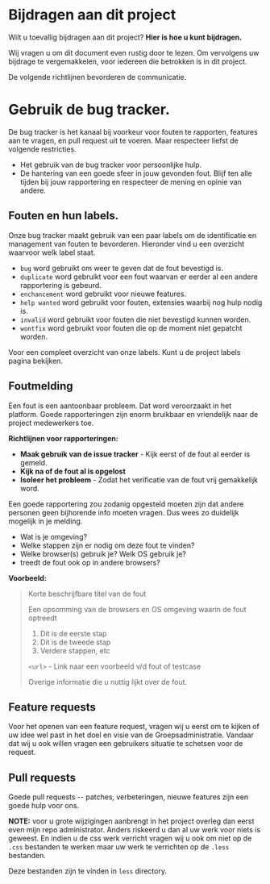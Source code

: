 # Bijdragen aan dit project 

Wilt u toevallig bijdragen aan dit project? **Hier is hoe u kunt bijdragen.**

Wij vragen u om dit document even rustig door te lezen. Om vervolgens uw bijdrage te vergemakkelen, voor iedereen die 
betrokken is in dit project. 

De volgende richtlijnen bevorderen de communicatie.
 
# Gebruik de bug tracker. 

De bug tracker is het kanaal bij voorkeur voor fouten te rapporten, features aan te vragen, en pull request uit te voeren. 
Maar respecteer liefst de volgende restricties.

- Het gebruik van de bug tracker voor persoonlijke hulp. 
- De hantering van een goede sfeer in jouw gevonden fout. Blijf ten alle tijden bij jouw rapportering en respecteer de mening 
en opinie van andere. 

## Fouten en hun labels.

Onze bug tracker maakt gebruik van een paar labels om de identificatie en management van fouten te bevorderen. 
Hieronder vind u een overzicht waarvoor welk label staat. 

- `bug` word gebruikt om weer te geven dat de fout bevestigd is. 
- `duplicate` word gebruikt voor een fout waarvan er eerder al een andere rapportering is gebeurd.
- `enchancement` word gebruikt voor nieuwe features. 
- `help wanted` word gebruikt voor fouten, extensies waarbij nog hulp nodig is. 
- `invalid` word gebruikt voor fouten die niet bevestigd kunnen worden. 
- `wontfix` word gebruikt voor fouten die op de moment niet gepatcht worden. 

Voor een compleet overzicht van onze labels. Kunt u de project labels pagina bekijken. 

## Foutmelding 

Een fout is een aantoonbaar probleem. Dat word veroorzaakt in het platform. Goede rapporteringen zijn enorm bruikbaar en vriendelijk
naar de project medewerkers toe. 

**Richtlijnen voor rapporteringen:**

- **Maak gebruik van de issue tracker** - Kijk eerst of de fout al eerder is gemeld. 
- **Kijk na of de fout al is opgelost** 
- **Isoleer het probleem** - Zodat het verificatie van de fout vrij gemakkelijk word. 

Een goede rapportering zou zodanig opgesteld moeten zijn dat andere personen geen bijhorende info moeten vragen. Dus wees zo duidelijk mogelijk
in je melding. 

- Wat is je omgeving? 
- Welke stappen zijn er nodig om deze fout te vinden? 
- Welke browser(s) gebruik je? Welk OS gebruik je? 
- treedt de fout ook op in andere browsers?

**Voorbeeld:**

> Korte beschrijfbare titel van de fout
>
> Een opsomming van de browsers en OS omgeving waarin de fout optreedt
>
> 1. Dit is de eerste stap
> 2. Dit is de tweede stap
> 3. Verdere stappen, etc
>
> `<url>` - Link naar een voorbeeld v/d fout of testcase
>
> Overige informatie die u nuttig lijkt over de fout. 


## Feature requests 

Voor het openen van een feature request, vragen wij u eerst om te kijken of uw idee wel past in het doel en visie van de Groepsadministratie. 
Vandaar dat wij u ook willen vragen een gebruikers situatie te schetsen voor de request. 

## Pull requests 

Goede pull requests -- patches, verbeteringen, nieuwe features zijn een goede hulp voor ons. 

**NOTE:** voor u grote wijzigingen aanbrengt in het project overleg dan eerst even mijn repo administrator. Anders riskeerd u dan al uw werk voor niets
 is geweest. En indien u de css werk verricht vragen wij u ook om niet op de `.css` bestanden te werken maar uw werk te verrichten op de `.less` bestanden.
 
 Deze bestanden zijn te vinden in `less` directory.
 